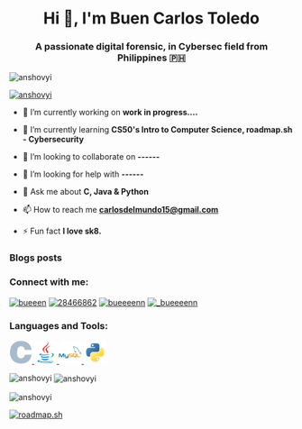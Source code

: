 <h1 align="center">Hi 👋, I'm Buen Carlos Toledo</h1>
<h3 align="center">A passionate digital forensic, in Cybersec field from Philippines 🇵🇭</h3>

<p align="left"> <img src="https://komarev.com/ghpvc/?username=anshovyi&label=Profile%20views&color=0e75b6&style=flat" alt="anshovyi" /> </p>

<p align="left"> <a href="https://github.com/ryo-ma/github-profile-trophy"><img src="https://github-profile-trophy.vercel.app/?username=anshovyi" alt="anshovyi" /></a> </p>

- 🔭 I’m currently working on **work in progress....**

- 🌱 I’m currently learning **CS50's Intro to Computer Science, roadmap.sh - Cybersecurity**

- 👯 I’m looking to collaborate on **------**

- 🤝 I’m looking for help with **------**

- 💬 Ask me about **C, Java & Python**

- 📫 How to reach me **carlosdelmundo15@gmail.com**

- ⚡ Fun fact **I love sk8.**

### Blogs posts
<!-- BLOG-POST-LIST:START -->
<!-- BLOG-POST-LIST:END -->

<h3 align="left">Connect with me:</h3>
<p align="left">
<a href="https://dev.to/bueeen" target="blank"><img align="center" src="https://raw.githubusercontent.com/rahuldkjain/github-profile-readme-generator/master/src/images/icons/Social/devto.svg" alt="bueeen" height="30" width="40" /></a>
<a href="https://stackoverflow.com/users/28466862" target="blank"><img align="center" src="https://raw.githubusercontent.com/rahuldkjain/github-profile-readme-generator/master/src/images/icons/Social/stack-overflow.svg" alt="28466862" height="30" width="40" /></a>
<a href="https://fb.com/bueeeenn" target="blank"><img align="center" src="https://raw.githubusercontent.com/rahuldkjain/github-profile-readme-generator/master/src/images/icons/Social/facebook.svg" alt="bueeeenn" height="30" width="40" /></a>
<a href="https://instagram.com/_bueeeenn" target="blank"><img align="center" src="https://raw.githubusercontent.com/rahuldkjain/github-profile-readme-generator/master/src/images/icons/Social/instagram.svg" alt="_bueeeenn" height="30" width="40" /></a>
</p>

<h3 align="left">Languages and Tools:</h3>
<p align="left"> <a href="https://www.cprogramming.com/" target="_blank" rel="noreferrer"> <img src="https://raw.githubusercontent.com/devicons/devicon/master/icons/c/c-original.svg" alt="c" width="40" height="40"/> </a> <a href="https://www.java.com" target="_blank" rel="noreferrer"> <img src="https://raw.githubusercontent.com/devicons/devicon/master/icons/java/java-original.svg" alt="java" width="40" height="40"/> </a> <a href="https://www.mysql.com/" target="_blank" rel="noreferrer"> <img src="https://raw.githubusercontent.com/devicons/devicon/master/icons/mysql/mysql-original-wordmark.svg" alt="mysql" width="40" height="40"/> </a> <a href="https://www.python.org" target="_blank" rel="noreferrer"> <img src="https://raw.githubusercontent.com/devicons/devicon/master/icons/python/python-original.svg" alt="python" width="40" height="40"/> </a> </p>

<p><img align="left" src="https://github-readme-stats.vercel.app/api/top-langs?username=anshovyi&show_icons=true&locale=en&layout=compact" alt="anshovyi" /></p>

<p>&nbsp;<img align="center" src="https://github-readme-stats.vercel.app/api?username=anshovyi&show_icons=true&locale=en" alt="anshovyi" /></p>

<p><img align="center" src="https://github-readme-streak-stats.herokuapp.com/?user=anshovyi&" alt="anshovyi" /></p>

<a href="https://roadmap.sh"><img src="https://roadmap.sh/card/tall/6860b0378380355be5c24e81?variant=dark" alt="roadmap.sh"/></a>
